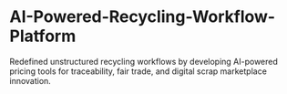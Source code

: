 # AI-Powered-Recycling-Workflow-Platform
Redefined unstructured recycling workflows by developing AI-powered pricing tools for traceability, fair trade, and digital scrap  marketplace innovation. 
